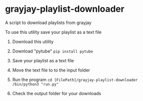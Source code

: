 # grayjay-playlist-downloader
A script to download playlists from grayjay

To use this utility save your playlist as a text file

1. Download this utility 

2. Download "pytube" 
```pip install pytube```

3. Save your playlist as a text file 

4. Move the text file to to the input folder 

5. Run the program 
```cd [FilePath]/grayjay-playlist-downloader```
```/bin/python3 "run.py"```

6. Check the output folder for your downloads
